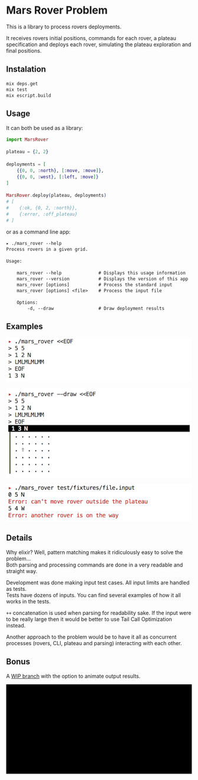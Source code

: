 # Mars Rover Problem

This is a library to process rovers deployments.

It receives rovers initial positions, commands for each rover, a plateau specification and deploys each rover, simulating the plateau exploration and final positions.

## Instalation

```shellscript
mix deps.get
mix test
mix escript.build
```

## Usage

It can both be used as a library:

```elixir
import MarsRover

plateau = {2, 2}

deployments = [
    {{0, 0, :north}, [:move, :move]},
    {{0, 0, :west}, [:left, :move]}
]

MarsRover.deploy(plateau, deployments)
# [
#    {:ok, {0, 2, :north}},
#    {:error, :off_plateau}
# ]
```

or as a command line app:

```shellscript
▸ ./mars_rover --help
Process rovers in a given grid.

Usage:

    mars_rover --help              # Displays this usage information
    mars_rover --version           # Displays the version of this app
    mars_rover [options]           # Process the standard input
    mars_rover [options] <file>    # Process the input file

    Options:
        -d, --draw                 # Draw deployment results
```

## Examples

!["mars_rover" output](https://raw.githubusercontent.com/ijverig/MarsRover/master/screenshots/CLI-example.png)

!["mars_rover --draw" output](https://raw.githubusercontent.com/ijverig/MarsRover/master/screenshots/CLI-draw-example.png)

!["mars_rover file" output](https://raw.githubusercontent.com/ijverig/MarsRover/master/screenshots/CLI-file-example.png)

## Details

Why elixir? Well, pattern matching makes it ridiculously easy to solve the problem… <br>
Both parsing and processing commands are done in a very readable and straight way.

Development was done making input test cases. All input limits are handled as tests. <br>
Tests have dozens of inputs. You can find several examples of how it all works in the tests.

`++` concatenation is used when parsing for readability sake. If the input were to be really large then it would be better to use Tail Call Optimization instead.

Another approach to the problem would be to have it all as concurrent processes (rovers, CLI, plateau and parsing) interacting with each other.

## Bonus

A [WIP branch] with the option to animate output results.

!["mars_rover --animate file" output](https://raw.githubusercontent.com/ijverig/MarsRover/master/screenshots/CLI-animate-file-example.gif)

[WIP branch]: https://github.com/ijverig/MarsRover/tree/animation
